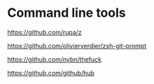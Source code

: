 # Command line tools

https://github.com/rupa/z

https://github.com/olivierverdier/zsh-git-prompt

https://github.com/nvbn/thefuck

https://github.com/github/hub
